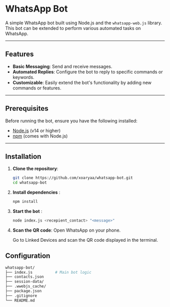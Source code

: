 # WhatsApp Bot

A simple WhatsApp bot built using Node.js and the `whatsapp-web.js` library. This bot can be extended to perform various automated tasks on WhatsApp.

---

## Features

- **Basic Messaging**: Send and receive messages.
- **Automated Replies**: Configure the bot to reply to specific commands or keywords.
- **Customizable**: Easily extend the bot's functionality by adding new commands or features.

---

## Prerequisites

Before running the bot, ensure you have the following installed:

- [Node.js](https://nodejs.org/) (v14 or higher)
- [npm](https://www.npmjs.com/) (comes with Node.js)

---

## Installation

1. **Clone the repository**:
   ```bash
   git clone https://github.com/xoaryaa/whatsapp-bot.git
   cd whatsapp-bot

2. **Install dependencies** :
   ```bash
   npm install
3. **Start the bot** :
   ```bash
   node index.js <recepient_contact> "<message>"
4. **Scan the QR code**:
   Open WhatsApp on your phone.

    Go to Linked Devices and scan the QR code displayed in the terminal.

## Configuration
```bash 
whatsapp-bot/
├── index.js          # Main bot logic
├── contacts.json
├── session-data/
├── .wwebjs_cache/
├── package.json      
├── .gitignore        
└── README.md         

   